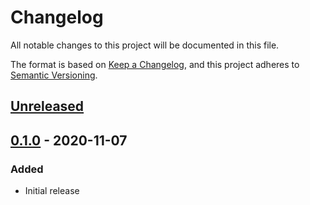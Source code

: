 # Changelog

All notable changes to this project will be documented in this file.

The format is based on [Keep a Changelog](https://keepachangelog.com/en/1.0.0/),
and this project adheres to [Semantic Versioning](https://semver.org/spec/v2.0.0.html).

## [Unreleased]

## [0.1.0] - 2020-11-07

### Added

- Initial release

[unreleased]: https://github.com/DBC-Works/code-contract-deno/compare/v0.1.0...HEAD
[0.1.0]: https://github.com/DBC-Works/code-contract-deno/releases/tag/v0.1.0
